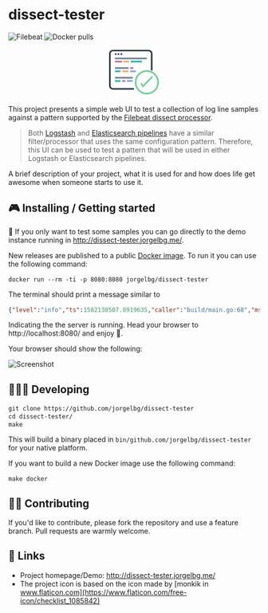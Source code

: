 # dissect-tester

![Filebeat](https://img.shields.io/badge/Beats-7.6.x-blueviolet?style=flat&logo=beats&color=00BFB3)
![Docker pulls](https://badgen.net/docker/pulls/jorgelbg/dissect-tester?icon=docker&color=purple)

<p align="center">
    <img class="center" src="static/logo.svg" width="100" alt="dissect-tester logo"/>
</p>

This project presents a simple web UI to test a collection of log line samples against a pattern
supported by the [Filebeat dissect processor](https://www.elastic.co/guide/en/beats/filebeat/master/dissect.html).

> Both [Logstash](https://www.elastic.co/guide/en/logstash/current/plugins-filters-dissect.html) and
> [Elasticsearch pipelines](https://www.elastic.co/guide/en/elasticsearch/reference/master/dissect-processor.html)
> have a similar filter/processor that uses the same configuration pattern. Therefore, this UI can be
> used to test a pattern that will be used in either Logstash or Elasticsearch pipelines.

A brief description of your project, what it is used for and how does life get
awesome when someone starts to use it.

## 🎮 Installing / Getting started

🔗 If you only want to test some samples you can go directly to the demo instance running in http://dissect-tester.jorgelbg.me/.

New releases are published to a public [Docker image](https://hub.docker.com/repository/docker/jorgelbg/dissect-tester). To run it you can use the following command:

```shell
docker run --rm -ti -p 8080:8080 jorgelbg/dissect-tester
```

The terminal should print a message similar to
```json
{"level":"info","ts":1582130507.8919635,"caller":"build/main.go:68","msg":"Server is running","port":8080}
```

Indicating the the server is running. Head your browser to http://localhost:8080/ and enjoy 🎉.

Your browser should show the following:

![Screenshot](http://screen.jorgelbg.me/jorgelbg-dropshare/Screen-Shot-2020-02-19-5-43-11.30-PM.png)

## 👨🏻‍💻 Developing

```shell
git clone https://github.com/jorgelbg/dissect-tester
cd dissect-tester/
make
```

This will build a binary placed in `bin/github.com/jorgelbg/dissect-tester` for your native platform.

If you want to build a new Docker image use the following command:

```shell
make docker
```

## 🤚🏻 Contributing

If you'd like to contribute, please fork the repository and use a feature
branch. Pull requests are warmly welcome.

## 🚀 Links

- Project homepage/Demo: http://dissect-tester.jorgelbg.me/
- The project icon is based on the icon made by [monkik in www.flaticon.com](https://www.flaticon.com/free-icon/checklist_1085842)
